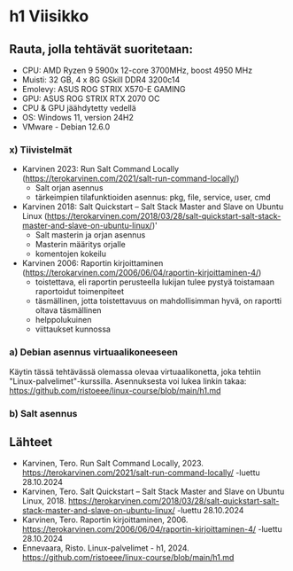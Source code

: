 # h1 Viisikko

## Rauta, jolla tehtävät suoritetaan: 
* CPU: AMD Ryzen 9 5900x 12-core 3700MHz, boost 4950 MHz
* Muisti: 32 GB, 4 x 8G GSkill DDR4 3200c14
* Emolevy: ASUS ROG STRIX X570-E GAMING
* GPU: ASUS ROG STRIX RTX 2070 OC
* CPU & GPU jäähdytetty vedellä 
* OS: Windows 11, version 24H2
* VMware - Debian 12.6.0

### x) Tiivistelmät

* Karvinen 2023: Run Salt Command Locally (https://terokarvinen.com/2021/salt-run-command-locally/)
    - Salt orjan asennus
    - tärkeimpien tilafunktioiden asennus: pkg, file, service, user, cmd
* Karvinen 2018: Salt Quickstart – Salt Stack Master and Slave on Ubuntu Linux
  (https://terokarvinen.com/2018/03/28/salt-quickstart-salt-stack-master-and-slave-on-ubuntu-linux/)'
    - Salt masterin ja orjan asennus
    - Masterin määritys orjalle
    - komentojen kokeilu
* Karvinen 2006: Raportin kirjoittaminen (https://terokarvinen.com/2006/06/04/raportin-kirjoittaminen-4/)
    - toistettava, eli raportin perusteella lukijan tulee pystyä toistamaan raportoidut toimenpiteet
    - täsmällinen, jotta toistettavuus on mahdollisimman hyvä, on raportti oltava täsmällinen
    - helppolukuinen
    - viittaukset kunnossa
 
### a) Debian asennus virtuaalikoneeseen

Käytin tässä tehtävässä olemassa olevaa virtuaalikonetta, joka tehtiin "Linux-palvelimet"-kurssilla. Asennuksesta voi lukea linkin takaa: https://github.com/ristoeee/linux-course/blob/main/h1.md

### b) Salt asennus





## Lähteet


 * Karvinen, Tero. Run Salt Command Locally, 2023. https://terokarvinen.com/2021/salt-run-command-locally/ -luettu 28.10.2024
 * Karvinen, Tero. Salt Quickstart – Salt Stack Master and Slave on Ubuntu Linux, 2018. https://terokarvinen.com/2018/03/28/salt-quickstart-salt-stack-master-and-slave-on-ubuntu-linux/ -luettu 28.10.2024
 * Karvinen, Tero. Raportin kirjoittaminen, 2006. https://terokarvinen.com/2006/06/04/raportin-kirjoittaminen-4/ -luettu 28.10.2024
 * Ennevaara, Risto. Linux-palvelimet - h1, 2024. https://github.com/ristoeee/linux-course/blob/main/h1.md
